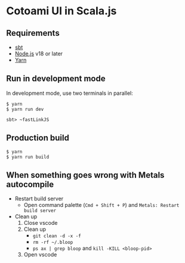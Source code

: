 # Cotoami UI in Scala.js

## Requirements

* [sbt](https://www.scala-sbt.org/)
* [Node.js](https://nodejs.org/en/download/releases) v18 or later
* [Yarn](https://yarnpkg.com/)

## Run in development mode

In development mode, use two terminals in parallel:

```shell
$ yarn
$ yarn run dev
```

```shell
sbt> ~fastLinkJS
```

## Production build

```shell
$ yarn
$ yarn run build
```

## When something goes wrong with Metals autocompile

* Restart build server
    * Open command palette (`Cmd + Shift + P`) and `Metals: Restart build server`
* Clean up
    1. Close vscode
    2. Clean up
        * `git clean -d -x -f`
        * `rm -rf ~/.bloop`
        * `ps ax | grep bloop` and `kill -KILL <bloop-pid>`
    3. Open vscode
